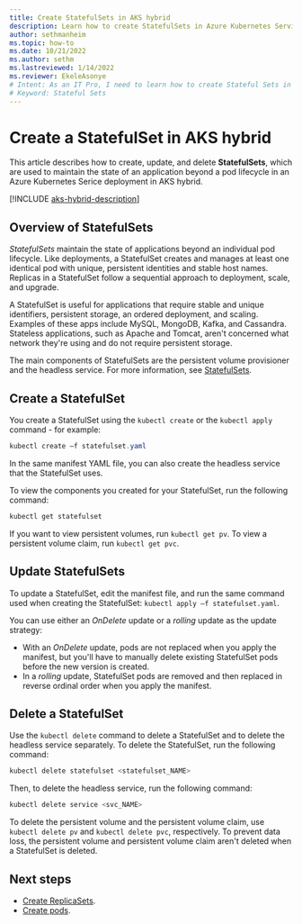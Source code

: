 ```yaml
---
title: Create StatefulSets in AKS hybrid
description: Learn how to create StatefulSets in Azure Kubernetes Service (AKS).
author: sethmanheim
ms.topic: how-to
ms.date: 10/21/2022
ms.author: sethm 
ms.lastreviewed: 1/14/2022
ms.reviewer: EkeleAsonye
# Intent: As an IT Pro, I need to learn how to create Stateful Sets in AKS.
# Keyword: Stateful Sets
---
```


# Create a StatefulSet in AKS hybrid

This article describes how to create, update, and delete **StatefulSets**, which are used to maintain the state of an application beyond a pod lifecycle in an Azure Kubernetes Serice deployment in AKS hybrid. 

[!INCLUDE [aks-hybrid-description](includes/aks-hybrid-description.md)]

## Overview of StatefulSets

*StatefulSets* maintain the state of applications beyond an individual pod lifecycle. Like deployments, a StatefulSet creates and manages at least one identical pod with unique, persistent identities and stable host names. Replicas in a StatefulSet follow a sequential approach to deployment, scale, and upgrade. 

A StatefulSet is useful for applications that require stable and unique identifiers, persistent storage, an ordered deployment, and scaling. Examples of these apps include MySQL, MongoDB, Kafka, and Cassandra. Stateless applications, such as Apache and Tomcat, aren't concerned what network they're using and do not require persistent storage.

The main components of StatefulSets are the persistent volume provisioner and the headless service. For more information, see [StatefulSets](https://kubernetes.io/docs/concepts/workloads/controllers/statefulset/).

## Create a StatefulSet

You create a StatefulSet using the `kubectl create` or the `kubectl apply` command - for example:

```powershell
kubectl create –f statefulset.yaml
```

In the same manifest YAML file, you can also create the headless service that the StatefulSet uses.

To view the components you created for your StatefulSet, run the following command:

```powershell
kubectl get statefulset
```

If you want to view persistent volumes, run `kubectl get pv`. To view a persistent volume claim, run `kubectl get pvc`.

## Update StatefulSets

To update a StatefulSet, edit the manifest file, and run the same command used when creating the StatefulSet: `kubectl apply –f statefulset.yaml`. 

You can use either an _OnDelete_ update or a _rolling_ update as the update strategy:

- With an _OnDelete_ update, pods are not replaced when you apply the manifest, but you'll have to manually delete existing StatefulSet pods before the new version is created. 
- In a _rolling_ update, StatefulSet pods are removed and then replaced in reverse ordinal order when you apply the manifest.

## Delete a StatefulSet

Use the `kubectl delete` command to delete a StatefulSet and to delete the headless service separately. To delete the StatefulSet, run the following command:

```powershell
kubectl delete statefulset <statefulset_NAME>
```

Then, to delete the headless service, run the following command:

```powershell
kubectl delete service <svc_NAME>
```

To delete the persistent volume and the persistent volume claim, use `kubectl delete pv` and `kubectl delete pvc`, respectively. To prevent data loss, the persistent volume and persistent volume claim aren't deleted when a StatefulSet is deleted.

## Next steps

- [Create ReplicaSets](create-replicasets.md).
- [Create pods](create-pods.md).